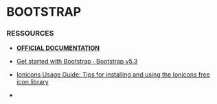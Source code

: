 # BOOTSTRAP

### RESSOURCES

- [**OFFICIAL DOCUMENTATION**]([https://getbootstrap.com/docs/5.3/getting-started/introduction/](https://getbootstrap.com/docs))

- [Get started with Bootstrap · Bootstrap v5.3](https://getbootstrap.com/docs/5.3/getting-started/introduction/) 

- [Ionicons Usage Guide: Tips for installing and using the Ionicons free icon library](https://ionic.io/ionicons/usage) 

- 

